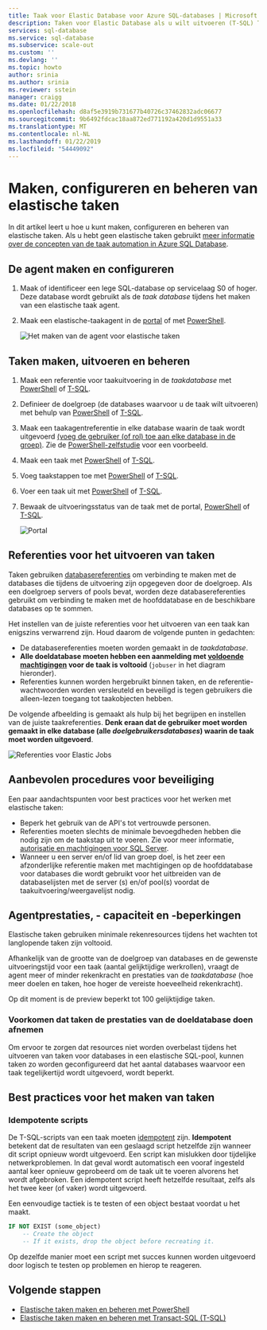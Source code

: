 ```yaml
---
title: Taak voor Elastic Database voor Azure SQL-databases | Microsoft Docs
description: Taken voor Elastic Database als u wilt uitvoeren (T-SQL) Transact-SQL-scripts in een set van een of meer Azure SQL-databases configureren
services: sql-database
ms.service: sql-database
ms.subservice: scale-out
ms.custom: ''
ms.devlang: ''
ms.topic: howto
author: srinia
ms.author: srinia
ms.reviewer: sstein
manager: craigg
ms.date: 01/22/2018
ms.openlocfilehash: d8af5e3919b731677b40726c37462832adc06677
ms.sourcegitcommit: 9b6492fdcac18aa872ed771192a420d1d9551a33
ms.translationtype: MT
ms.contentlocale: nl-NL
ms.lasthandoff: 01/22/2019
ms.locfileid: "54449092"
---
```

# <a name="create-configure-and-manage-elastic-jobs"></a>Maken, configureren en beheren van elastische taken

In dit artikel leert u hoe u kunt maken, configureren en beheren van elastische taken. Als u hebt geen elastische taken gebruikt [meer informatie over de concepten van de taak automation in Azure SQL Database](sql-database-job-automation-overview.md).

## <a name="create-and-configure-the-agent"></a>De agent maken en configureren

1. Maak of identificeer een lege SQL-database op servicelaag S0 of hoger. Deze database wordt gebruikt als de *taak database* tijdens het maken van een elastische taak agent.
2. Maak een elastische-taakagent in de [portal](https://portal.azure.com/#create/Microsoft.SQLElasticJobAgent) of met [PowerShell](elastic-jobs-powershell.md#create-the-elastic-job-agent).

   ![Het maken van de agent voor elastische taken](media/elastic-jobs-overview/create-elastic-job-agent.png)

## <a name="create-run-and-manage-jobs"></a>Taken maken, uitvoeren en beheren

1. Maak een referentie voor taakuitvoering in de *taakdatabase* met [PowerShell](elastic-jobs-powershell.md#create-job-credentials-so-that-jobs-can-execute-scripts-on-its-targets) of [T-SQL](elastic-jobs-tsql.md#create-a-credential-for-job-execution).
2. Definieer de doelgroep (de databases waarvoor u de taak wilt uitvoeren) met behulp van [PowerShell](elastic-jobs-powershell.md#define-the-target-databases-you-want-to-run-the-job-against) of [T-SQL](elastic-jobs-tsql.md#create-a-target-group-servers).
3. Maak een taakagentreferentie in elke database waarin de taak wordt uitgevoerd [(voeg de gebruiker (of rol) toe aan elke database in de groep)](https://docs.microsoft.com/azure/sql-database/sql-database-control-access). Zie de [PowerShell-zelfstudie](elastic-jobs-powershell.md#create-job-credentials-so-that-jobs-can-execute-scripts-on-its-targets) voor een voorbeeld.
4. Maak een taak met [PowerShell](elastic-jobs-powershell.md#create-a-job) of [T-SQL](elastic-jobs-tsql.md#deploy-new-schema-to-many-databases).
5. Voeg taakstappen toe met [PowerShell](elastic-jobs-powershell.md#create-a-job-step) of [T-SQL](elastic-jobs-tsql.md#deploy-new-schema-to-many-databases).
6. Voer een taak uit met [PowerShell](elastic-jobs-powershell.md#run-the-job) of [T-SQL](elastic-jobs-tsql.md#begin-ad-hoc-execution-of-a-job).
7. Bewaak de uitvoeringsstatus van de taak met de portal, [PowerShell](elastic-jobs-powershell.md#monitor-status-of-job-executions) of [T-SQL](elastic-jobs-tsql.md#monitor-job-execution-status).

   ![Portal](media/elastic-jobs-overview/elastic-job-executions-overview.png)

## <a name="credentials-for-running-jobs"></a>Referenties voor het uitvoeren van taken

Taken gebruiken [databasereferenties](/sql/t-sql/statements/create-database-scoped-credential-transact-sql) om verbinding te maken met de databases die tijdens de uitvoering zijn opgegeven door de doelgroep. Als een doelgroep servers of pools bevat, worden deze databasereferenties gebruikt om verbinding te maken met de hoofddatabase en de beschikbare databases op te sommen.

Het instellen van de juiste referenties voor het uitvoeren van een taak kan enigszins verwarrend zijn. Houd daarom de volgende punten in gedachten:

- De databasereferenties moeten worden gemaakt in de *taakdatabase*.
- **Alle doeldatabase moeten hebben een aanmelding met [voldoende machtigingen](https://docs.microsoft.com/sql/relational-databases/security/permissions-database-engine) voor de taak is voltooid** (`jobuser` in het diagram hieronder).
- Referenties kunnen worden hergebruikt binnen taken, en de referentie-wachtwoorden worden versleuteld en beveiligd is tegen gebruikers die alleen-lezen toegang tot taakobjecten hebben.

De volgende afbeelding is gemaakt als hulp bij het begrijpen en instellen van de juiste taakreferenties. **Denk eraan dat de gebruiker moet worden gemaakt in elke database (alle *doelgebruikersdatabases*) waarin de taak moet worden uitgevoerd**.

![Referenties voor Elastic Jobs](media/elastic-jobs-overview/job-credentials.png)

## <a name="security-best-practices"></a>Aanbevolen procedures voor beveiliging

Een paar aandachtspunten voor best practices voor het werken met elastische taken:

- Beperk het gebruik van de API's tot vertrouwde personen.
- Referenties moeten slechts de minimale bevoegdheden hebben die nodig zijn om de taakstap uit te voeren. Zie voor meer informatie, [autorisatie en machtigingen voor SQL Server](https://docs.microsoft.com/dotnet/framework/data/adonet/sql/authorization-and-permissions-in-sql-server).
- Wanneer u een server en/of lid van groep doel, is het zeer een afzonderlijke referentie maken met machtigingen op de hoofddatabase voor databases die wordt gebruikt voor het uitbreiden van de databaselijsten met de server (s) en/of pool(s) voordat de taakuitvoering/weergavelijst nodig.

## <a name="agent-performance-capacity-and-limitations"></a>Agentprestaties, - capaciteit en -beperkingen

Elastische taken gebruiken minimale rekenresources tijdens het wachten tot langlopende taken zijn voltooid.

Afhankelijk van de grootte van de doelgroep van databases en de gewenste uitvoeringstijd voor een taak (aantal gelijktijdige werkrollen), vraagt de agent meer of minder rekenkracht en prestaties van de *taakdatabase* (hoe meer doelen en taken, hoe hoger de vereiste hoeveelheid rekenkracht).

Op dit moment is de preview beperkt tot 100 gelijktijdige taken.

### <a name="prevent-jobs-from-reducing-target-database-performance"></a>Voorkomen dat taken de prestaties van de doeldatabase doen afnemen

Om ervoor te zorgen dat resources niet worden overbelast tijdens het uitvoeren van taken voor databases in een elastische SQL-pool, kunnen taken zo worden geconfigureerd dat het aantal databases waarvoor een taak tegelijkertijd wordt uitgevoerd, wordt beperkt.

## <a name="best-practices-for-creating-jobs"></a>Best practices voor het maken van taken

### <a name="idempotent-scripts"></a>Idempotente scripts
De T-SQL-scripts van een taak moeten [idempotent](https://en.wikipedia.org/wiki/Idempotence) zijn. **Idempotent** betekent dat de resultaten van een geslaagd script hetzelfde zijn wanneer dit script opnieuw wordt uitgevoerd. Een script kan mislukken door tijdelijke netwerkproblemen. In dat geval wordt automatisch een vooraf ingesteld aantal keer opnieuw geprobeerd om de taak uit te voeren alvorens het wordt afgebroken. Een idempotent script heeft hetzelfde resultaat, zelfs als het twee keer (of vaker) wordt uitgevoerd.

Een eenvoudige tactiek is te testen of een object bestaat voordat u het maakt.


```sql
IF NOT EXIST (some_object)
    -- Create the object
    -- If it exists, drop the object before recreating it.
```

Op dezelfde manier moet een script met succes kunnen worden uitgevoerd door logisch te testen op problemen en hierop te reageren.



## <a name="next-steps"></a>Volgende stappen

- [Elastische taken maken en beheren met PowerShell](elastic-jobs-powershell.md)
- [Elastische taken maken en beheren met Transact-SQL (T-SQL)](elastic-jobs-tsql.md)
